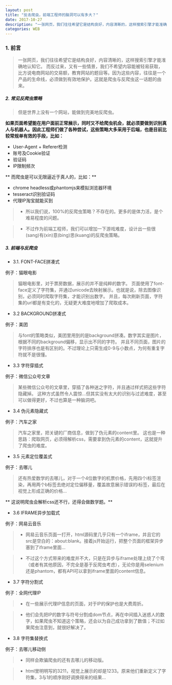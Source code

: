```yaml
---
layout: post
title: "反击爬虫，前端工程师的脑洞可以有多大？"
date: 2017-10-27 
description: "一张网页，我们往往希望它是结构良好，内容清晰的，这样搜索引擎才能准确地认知它。"
categories: WEB
--- 
```


  

### 1. 前言

> 一张网页，我们往往希望它是结构良好，内容清晰的，这样搜索引擎才能准确地认知它。
而反过来，又有一些情景，我们不希望内容能被轻易获取，比方说电商网站的交易额，教育网站的题目等。因为这些内容，往往是一个产品的生命线，必须做到有效地保护。这就是爬虫与反爬虫这一话题的由来。

##### 2. 常见反爬虫策略

>但是世界上没有一个网站，能做到完美地反爬虫。

**如果页面希望能在用户面前正常展示，同时又不给爬虫机会，就必须要做到识别真人与机器人。因此工程师们做了各种尝试，这些策略大多采用于后端，也是目前比较常规单有效的手段，比如：**


- User-Agent + Referer检测
- 账号及Cookie验证
- 验证码
- IP限制频次

** 而爬虫是可以无限逼近于真人的，比如：**


- chrome headless或phantomjs来模拟浏览器环境
- tesseract识别验证码
- 代理IP淘宝就能买到


>- 所以我们说，100%的反爬虫策略？不存在的。更多的是体力活，是个难易程度的问题。

>- 不过作为前端工程师，我们可以增加一下游戏难度，设计出一些很(sang)有(xin)意(bing)思(kuang)的反爬虫策略。

##### 3. 前端与反爬虫

- 3.1.  FONT-FACE拼凑式

例子：猫眼电影

> 猫眼电影里，对于票房数据，展示的并不是纯粹的数字。
页面使用了font-face定义了字符集，并通过unicode去映射展示。也就是说，除去图像识别，必须同时爬取字符集，才能识别出数字。
>并且，每次刷新页面，字符集的url都是有变化的，无疑更大难度地增加了爬取成本。


- 3.2  BACKGROUND拼凑式

例子：美团

>与font的策略类似，美团里用到的是background拼凑。数字其实是图片，根据不同的background偏移，显示出不同的字符。
并且不同页面，图片的字符排序也是有区别的。不过理论上只需生成0-9与小数点，为何有重复字符就不是很懂。



- 3.3 字符穿插式

例子：微信公众号文章

>某些微信公众号的文章里，穿插了各种迷之字符，并且通过样式把这些字符隐藏掉。
这种方式虽然令人震惊…但其实没有太大的识别与过滤难度，甚至可以做得更好，不过也算是一种脑洞吧。



- 3.4 伪元素隐藏式

例子：汽车之家

>汽车之家里，把关键的厂商信息，做到了伪元素的content里。
这也是一种思路：爬取网页，必须得解析css，需要拿到伪元素的content，这就提升了爬虫的难度。



- 3.5 元素定位覆盖式

例子：去哪儿
>还有热爱数学的去哪儿，对于一个4位数字的机票价格，先用四个i标签渲染，再用两个b标签去绝对定位偏移量，覆盖故意展示错误的i标签，最后在视觉上形成正确的价格…


** 这说明爬虫会解析css还不行，还得会做数学题。**

- 3.6 IFRAME异步加载式

例子：网易云音乐
>- 网易云音乐页面一打开，html源码里几乎只有一个iframe，并且它的src是空白的：about:blank。接着js开始运行，把整个页面的框架异步塞到了iframe里面…


>- 不过这个方式带来的难度并不大，只是在异步与iframe处理上绕了个弯（或者有其他原因，不完全是基于反爬虫考虑），无论你是用selenium还是phantom，都有API可以拿到iframe里面的content信息。



- 3.7 字符分割式

例子：全网代理IP

>- 在一些展示代理IP信息的页面，对于IP的保护也是大费周折。

>- 他们会先把IP的数字与符号分割成dom节点，再在中间插入迷惑人的数字，如果爬虫不知道这个策略，还会以为自己成功拿到了数值；不过如果爬虫注意到，就很好解决了。




- 3.8 字符集替换式

例子：去哪儿移动侧

>- 同样会欺骗爬虫的还有去哪儿的移动版。

>- html里明明写的3211，视觉上展示的却是1233。原来他们重新定义了字符集，3与1的顺序刚好调换得来的结果…